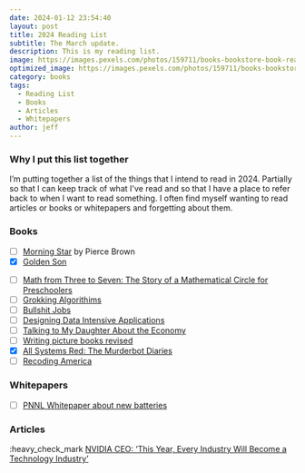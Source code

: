 ```yaml
---
date: 2024-01-12 23:54:40
layout: post
title: 2024 Reading List
subtitle: The March update.
description: This is my reading list.
image: https://images.pexels.com/photos/159711/books-bookstore-book-reading-159711.jpeg
optimized_image: https://images.pexels.com/photos/159711/books-bookstore-book-reading-159711.jpeg
category: books
tags:
  - Reading List
  - Books
  - Articles 
  - Whitepapers
author: jeff
---
```

### Why I put this list together

I’m putting together a list of the things that I intend to read in 2024. Partially so that I can keep track of what I've read and so that I have a place to refer back to when I want to read something. I often find myself wanting to read articles or books or whitepapers and forgetting about them.

### Books
* [ ] [Morning Star](https://en.wikipedia.org/wiki/Morning_Star_(Brown_novel)) by Pierce Brown
*[x] [Golden Son]()
- [ ] [Math from Three to Seven: The Story of a Mathematical Circle for Preschoolers]()
- [ ] [Grokking Algorithims]()
- [ ] [Bullshit Jobs]()
- [ ] [Designing Data Intensive Applications]()
- [ ] [Talking to My Daughter About the Economy]()
- [ ] [Writing picture books revised]()
- [x] [All Systems Red: The Murderbot Diaries]()
- [ ] [Recoding America]()

### Whitepapers
-[ ] [PNNL Whitepaper about new batteries](https://arxiv.org/abs/2401.04070Microsoft)

### Articles
:heavy_check_mark [NVIDIA CEO: ‘This Year, Every Industry Will Become a Technology Industry’](https://blogs.nvidia.com/blog/nvidia-ceo-ai-drug-discovery-jp-morgan-healthcare-2024/)



